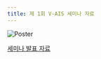 ```yaml
---
title: 제 1회 V-AIS 세미나 자료
---
```


![Poster](/1.Seminar/image/1st_poster.jpeg)

<a href="/1.Seminar/files/The_1st_V_ais_Seminar.zip" download="The_1st_V_ais_Seminar.zip">세미나 발표 자료</a>